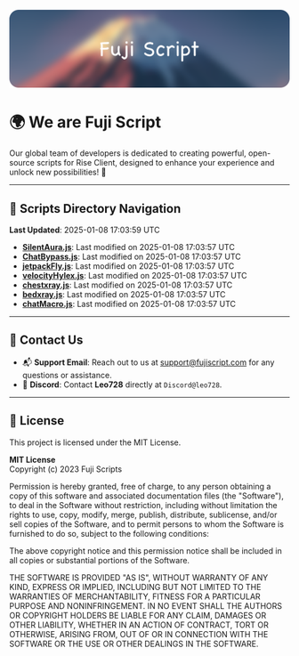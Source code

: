 ![Banner](.github/b.webp)

# 🌍 **We are Fuji Script**

Our global team of developers is dedicated to creating powerful, open-source scripts for Rise Client, designed to enhance your experience and unlock new possibilities! 🌟

---
<!-- SCRIPTS_NAVIGATION_START -->
## 📂 **Scripts Directory Navigation**

**Last Updated**: 2025-01-08 17:03:59 UTC

- **[SilentAura.js](scripts/SilentAura.js)**: Last modified on 2025-01-08 17:03:57 UTC
- **[ChatBypass.js](scripts/ChatBypass.js)**: Last modified on 2025-01-08 17:03:57 UTC
- **[jetpackFly.js](scripts/jetpackFly.js)**: Last modified on 2025-01-08 17:03:57 UTC
- **[velocityHylex.js](scripts/velocityHylex.js)**: Last modified on 2025-01-08 17:03:57 UTC
- **[chestxray.js](scripts/chestxray.js)**: Last modified on 2025-01-08 17:03:57 UTC
- **[bedxray.js](scripts/bedxray.js)**: Last modified on 2025-01-08 17:03:57 UTC
- **[chatMacro.js](scripts/chatMacro.js)**: Last modified on 2025-01-08 17:03:57 UTC

<!-- SCRIPTS_NAVIGATION_END -->

---

## 💬 **Contact Us**  
- 📬 **Support Email**: Reach out to us at [support@fujiscript.com](mailto:support@fujiscript.com) for any questions or assistance.  
- 💬 **Discord**: Contact **Leo728** directly at `Discord@leo728`.

---

## 📜 **License**

This project is licensed under the MIT License.  

**MIT License**  
Copyright (c) 2023 Fuji Scripts  

Permission is hereby granted, free of charge, to any person obtaining a copy of this software and associated documentation files (the "Software"), to deal in the Software without restriction, including without limitation the rights to use, copy, modify, merge, publish, distribute, sublicense, and/or sell copies of the Software, and to permit persons to whom the Software is furnished to do so, subject to the following conditions:  

The above copyright notice and this permission notice shall be included in all copies or substantial portions of the Software.  

THE SOFTWARE IS PROVIDED "AS IS", WITHOUT WARRANTY OF ANY KIND, EXPRESS OR IMPLIED, INCLUDING BUT NOT LIMITED TO THE WARRANTIES OF MERCHANTABILITY, FITNESS FOR A PARTICULAR PURPOSE AND NONINFRINGEMENT. IN NO EVENT SHALL THE AUTHORS OR COPYRIGHT HOLDERS BE LIABLE FOR ANY CLAIM, DAMAGES OR OTHER LIABILITY, WHETHER IN AN ACTION OF CONTRACT, TORT OR OTHERWISE, ARISING FROM, OUT OF OR IN CONNECTION WITH THE SOFTWARE OR THE USE OR OTHER DEALINGS IN THE SOFTWARE.  
